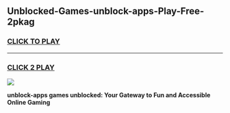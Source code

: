 
## Unblocked-Games-unblock-apps-Play-Free-2pkag
<h3>
<a href="https://premium76.site?title=unblock-apps&ref=18A1">CLICK TO PLAY</a></h3>
<hr>

<h3>
<a href="https://premium76.site?title=unblock-apps&ref=18A1">CLICK 2 PLAY</a>
  
</h3>

<a href="https://premium76.site?title=unblock-apps&ref=18A1"><img src="https://clearcache.store/games.png"></a>


**unblock-apps games unblocked: Your Gateway to Fun and Accessible Online Gaming**
